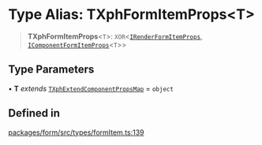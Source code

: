 # Type Alias: TXphFormItemProps\<T\>

> **TXphFormItemProps**\<`T`\>: `XOR`\<[`IRenderFormItemProps`](../interfaces/IRenderFormItemProps.md), [`IComponentFormItemProps`](../interfaces/IComponentFormItemProps.md)\<`T`\>\>

## Type Parameters

• **T** *extends* [`TXphExtendComponentPropsMap`](TXphExtendComponentPropsMap.md) = `object`

## Defined in

[packages/form/src/types/formItem.ts:139](https://github.com/XiaoPiHong/xph-crud/blob/1453d1f4b2490c13545a9d7404efaaabc2a2fd0f/packages/form/src/types/formItem.ts#L139)
